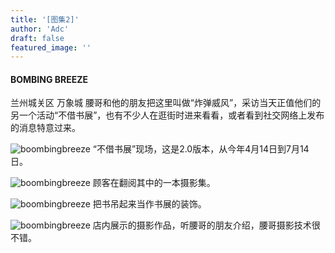 ```yaml
---
title: '[图集2]'
author: 'Adc'
draft: false
featured_image: ''
---
```

#### BOMBING BREEZE
兰州城关区 万象城
腰哥和他的朋友把这里叫做“炸弹威风”，采访当天正值他们的另一个活动“不借书展”，也有不少人在逛街时进来看看，或者看到社交网络上发布的消息特意过来。


![boombingbreeze](/images/IMG_9396.JPG)
 “不借书展”现场，这是2.0版本，从今年4月14日到7月14日。

![boombingbreeze](/images/IMG_9400.JPG)
 顾客在翻阅其中的一本摄影集。

![boombingbreeze](/images/IMG_9383.JPG)
 把书吊起来当作书展的装饰。

![boombingbreeze](/images/IMG_9381.JPG)
 店内展示的摄影作品，听腰哥的朋友介绍，腰哥摄影技术很不错。